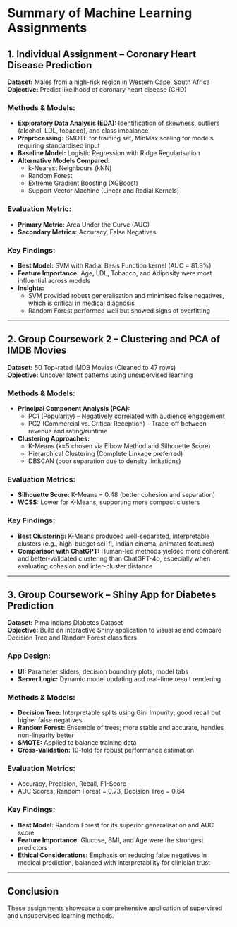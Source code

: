 # Summary of Machine Learning Assignments

## 1. Individual Assignment – Coronary Heart Disease Prediction 

**Dataset:** Males from a high-risk region in Western Cape, South Africa  
**Objective:** Predict likelihood of coronary heart disease (CHD)  

### Methods & Models:
- **Exploratory Data Analysis (EDA):** Identification of skewness, outliers (alcohol, LDL, tobacco), and class imbalance  
- **Preprocessing:** SMOTE for training set, MinMax scaling for models requiring standardised input  
- **Baseline Model:** Logistic Regression with Ridge Regularisation  
- **Alternative Models Compared:**
  - k-Nearest Neighbours (kNN)
  - Random Forest
  - Extreme Gradient Boosting (XGBoost)
  - Support Vector Machine (Linear and Radial Kernels)

### Evaluation Metric:
- **Primary Metric:** Area Under the Curve (AUC)  
- **Secondary Metrics:** Accuracy, False Negatives

### Key Findings:
- **Best Model:** SVM with Radial Basis Function kernel (AUC = 81.8%)  
- **Feature Importance:** Age, LDL, Tobacco, and Adiposity were most influential across models  
- **Insights:**  
  - SVM provided robust generalisation and minimised false negatives, which is critical in medical diagnosis  
  - Random Forest performed well but showed signs of overfitting  

---

## 2. Group Coursework 2 – Clustering and PCA of IMDB Movies

**Dataset:** 50 Top-rated IMDB Movies (Cleaned to 47 rows)  
**Objective:** Uncover latent patterns using unsupervised learning  

### Methods & Models:
- **Principal Component Analysis (PCA):**
  - PC1 (Popularity) – Negatively correlated with audience engagement  
  - PC2 (Commercial vs. Critical Reception) – Trade-off between revenue and rating/runtime  
- **Clustering Approaches:**
  - K-Means (k=5 chosen via Elbow Method and Silhouette Score)  
  - Hierarchical Clustering (Complete Linkage preferred)  
  - DBSCAN (poor separation due to density limitations)

### Evaluation Metrics:
- **Silhouette Score:** K-Means = 0.48 (better cohesion and separation)  
- **WCSS:** Lower for K-Means, supporting more compact clusters  

### Key Findings:
- **Best Clustering:** K-Means produced well-separated, interpretable clusters (e.g., high-budget sci-fi, Indian cinema, animated features)  
- **Comparison with ChatGPT:** Human-led methods yielded more coherent and better-validated clustering than ChatGPT-4o, especially when evaluating cohesion and inter-cluster distance  

---

## 3. Group Coursework – Shiny App for Diabetes Prediction 

**Dataset:** Pima Indians Diabetes Dataset  
**Objective:** Build an interactive Shiny application to visualise and compare Decision Tree and Random Forest classifiers  

### App Design:
- **UI:** Parameter sliders, decision boundary plots, model tabs  
- **Server Logic:** Dynamic model updating and real-time result rendering  

### Methods & Models:
- **Decision Tree:** Interpretable splits using Gini Impurity; good recall but higher false negatives  
- **Random Forest:** Ensemble of trees; more stable and accurate, handles non-linearity better  
- **SMOTE:** Applied to balance training data  
- **Cross-Validation:** 10-fold for robust performance estimation  

### Evaluation Metrics:
- Accuracy, Precision, Recall, F1-Score  
- AUC Scores: Random Forest = 0.73, Decision Tree = 0.64  

### Key Findings:
- **Best Model:** Random Forest for its superior generalisation and AUC score  
- **Feature Importance:** Glucose, BMI, and Age were the strongest predictors  
- **Ethical Considerations:** Emphasis on reducing false negatives in medical prediction, balanced with interpretability for clinician trust  

---

## Conclusion
These assignments showcase a comprehensive application of supervised and unsupervised learning methods.
